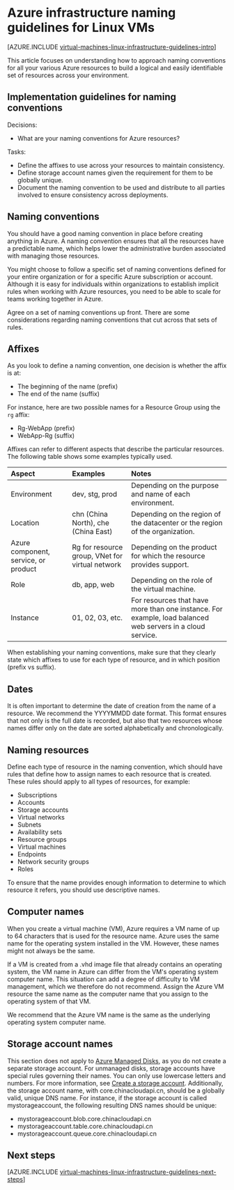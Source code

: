 <properties
    pageTitle="Azure infrastructure naming guidelines - Linux | Azure"
    description="Learn about the key design and implementation guidelines for naming in Azure infrastructure services."
    documentationcenter=""
    services="virtual-machines-linux"
    author="iainfoulds"
    manager="timlt"
    editor=""
    tags="azure-resource-manager" />
<tags
    ms.assetid="18ee4fb1-8297-49a1-8d3f-097880be67c7"
    ms.service="virtual-machines-linux"
    ms.workload="infrastructure-services"
    ms.tgt_pltfrm="vm-linux"
    ms.devlang="na"
    ms.topic="article"
    ms.date="03/17/2017"
    wacn.date=""
    ms.author="iainfou"
    ms.custom="H1Hack27Feb2017" />

# Azure infrastructure naming guidelines for Linux VMs 

[AZURE.INCLUDE [virtual-machines-linux-infrastructure-guidelines-intro](../../includes/virtual-machines-linux-infrastructure-guidelines-intro.md)]

This article focuses on understanding how to approach naming conventions for all your various Azure resources to build a logical and easily identifiable set of resources across your environment.

## Implementation guidelines for naming conventions
Decisions:

* What are your naming conventions for Azure resources?

Tasks:

* Define the affixes to use across your resources to maintain consistency.
* Define storage account names given the requirement for them to be globally unique.
* Document the naming convention to be used and distribute to all parties involved to ensure consistency across deployments.

## Naming conventions
You should have a good naming convention in place before creating anything in Azure. A naming convention ensures that all the resources have a predictable name, which helps lower the administrative burden associated with managing those resources.

You might choose to follow a specific set of naming conventions defined for your entire organization or for a specific Azure subscription or account. Although it is easy for individuals within organizations to establish implicit rules when working with Azure resources, you need to be able to scale for teams working together in Azure.

Agree on a set of naming conventions up front. There are some considerations regarding naming conventions that cut across that sets of rules.

## Affixes
As you look to define a naming convention, one decision is whether the affix is at:

* The beginning of the name (prefix)
* The end of the name (suffix)

For instance, here are two possible names for a Resource Group using the `rg` affix:

* Rg-WebApp (prefix)
* WebApp-Rg (suffix)

Affixes can refer to different aspects that describe the particular resources. The following table shows some examples typically used.

| Aspect | Examples | Notes |
|:--- |:--- |:--- |
| Environment |dev, stg, prod |Depending on the purpose and name of each environment. |
| Location | chn (China North), che (China East) | Depending on the region of the datacenter or the region of the organization. |
| Azure component, service, or product |Rg for resource group, VNet for virtual network |Depending on the product for which the resource provides support. |
| Role |db, app, web |Depending on the role of the virtual machine. |
| Instance |01, 02, 03, etc. |For resources that have more than one instance. For example, load balanced web servers in a cloud service. |

When establishing your naming conventions, make sure that they clearly state which affixes to use for each type of resource, and in which position (prefix vs suffix).

## Dates
It is often important to determine the date of creation from the name of a resource. We recommend the YYYYMMDD date format. This format ensures that not only is the full date is recorded, but also that two resources whose names differ only on the date are sorted alphabetically and chronologically.

## Naming resources
Define each type of resource in the naming convention, which should have rules that define how to assign names to each resource that is created. These rules should apply to all types of resources, for example:

* Subscriptions
* Accounts
* Storage accounts
* Virtual networks
* Subnets
* Availability sets
* Resource groups
* Virtual machines
* Endpoints
* Network security groups
* Roles

To ensure that the name provides enough information to determine to which resource it refers, you should use descriptive names.

## Computer names
When you create a virtual machine (VM), Azure requires a VM name of up to 64 characters that is used for the resource name. Azure uses the same name for the operating system installed in the VM. However, these names might not always be the same.

If a VM is created from a .vhd image file that already contains an operating system, the VM name in Azure can differ from the VM's operating system computer name. This situation can add a degree of difficulty to VM management, which we therefore do not recommend. Assign the Azure VM resource the same name as the computer name that you assign to the operating system of that VM.

We recommend that the Azure VM name is the same as the underlying operating system computer name.

## Storage account names
This section does not apply to [Azure Managed Disks](/documentation/articles/storage-managed-disks-overview/), as you do not create a separate storage account. For unmanaged disks, storage accounts have special rules governing their names. You can only use lowercase letters and numbers. For more information, see [Create a storage account](/documentation/articles/storage-create-storage-account/#create-a-storage-account). Additionally, the storage account name, with core.chinacloudapi.cn, should be a globally valid, unique DNS name. For instance, if the storage account is called mystorageaccount, the following resulting DNS names should be unique:

* mystorageaccount.blob.core.chinacloudapi.cn
* mystorageaccount.table.core.chinacloudapi.cn
* mystorageaccount.queue.core.chinacloudapi.cn

## <a name="next-steps"></a> Next steps
[AZURE.INCLUDE [virtual-machines-linux-infrastructure-guidelines-next-steps](../../includes/virtual-machines-linux-infrastructure-guidelines-next-steps.md)]